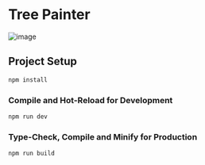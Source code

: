 # Tree Painter

![image](https://github.com/user-attachments/assets/4e6d2610-e7b4-45cb-9a99-95f8a2057d76)


## Project Setup

```sh
npm install
```

### Compile and Hot-Reload for Development

```sh
npm run dev
```

### Type-Check, Compile and Minify for Production

```sh
npm run build
```
